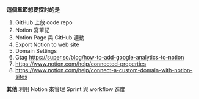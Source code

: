 __這個章節想要探討的是__
1. GitHub 上放 code repo
2. Notion 寫筆記
3. Notion Page 與 GitHub 連動
4. Export Notion to web site
5. Domain Settings
6. Gtag https://super.so/blog/how-to-add-google-analytics-to-notion
7. https://www.notion.com/help/connected-properties
8. https://www.notion.com/help/connect-a-custom-domain-with-notion-sites

__其他__
利用 Notion 來管理 Sprint 與 workflow 進度